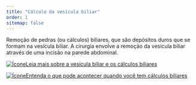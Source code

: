 ```yaml
---
title: "Cálculo da vesícula biliar"
order: 1
sitemap: false
---
```


Remoção de pedras (ou cálculos) biliares, que são depósitos duros que se formam na vesícula biliar. A cirurgia envolve a remoção da vesícula biliar através de uma incisão na parede abdominal.

<p><a href="{% link _posts/2024-04-10-vesicula-biliar-e-calculos-biliares.md %}">
  <img src="/assets/images/icon-document.svg" class="icon" alt="Ícone" />Leia mais sobre a vesícula biliar e os cálculos biliares</a></p>

<p><a href="https://www.instagram.com/p/CtrbL0OAYIX/" target="_blank"><img src="/assets/images/icon-video-square.svg" class="icon" alt="Ícone" />Entenda o que pode acontecer quando você tem cálculos biliares</a></p>

